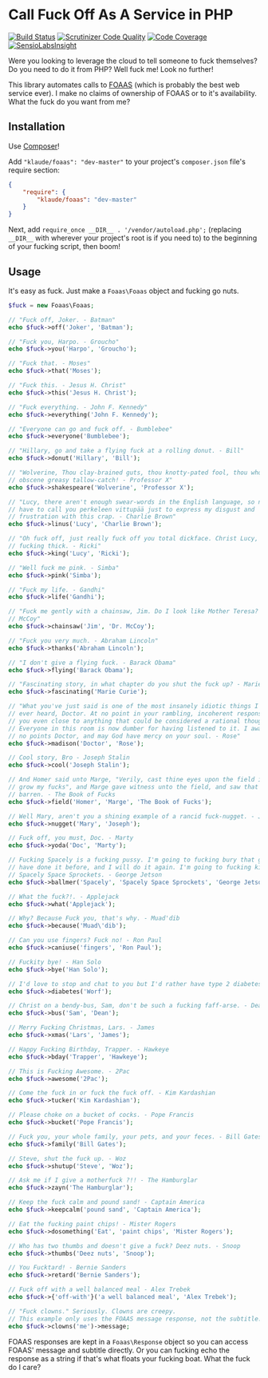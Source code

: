 Call Fuck Off As A Service in PHP
=================================

[![Build Status](https://travis-ci.org/klaude/foaas-php.png)](https://travis-ci.org/klaude/foaas-php)
[![Scrutinizer Code Quality](https://scrutinizer-ci.com/g/klaude/foaas-php/badges/quality-score.png?b=master)](https://scrutinizer-ci.com/g/klaude/foaas-php/?branch=master)
[![Code Coverage](https://scrutinizer-ci.com/g/klaude/foaas-php/badges/coverage.png?b=master)](https://scrutinizer-ci.com/g/klaude/foaas-php/?branch=master)
[![SensioLabsInsight](https://insight.sensiolabs.com/projects/63ce3ca8-730c-473a-8f73-dec32a7b7602/mini.png)](https://insight.sensiolabs.com/projects/63ce3ca8-730c-473a-8f73-dec32a7b7602)

Were you looking to leverage the cloud to tell someone to fuck themselves? Do you need to do it from PHP? Well fuck me! Look no further!

This library automates calls to [FOAAS](https://foaas.herokuapp.com/) (which is probably the best web service ever). I make no claims of ownership of FOAAS or to it's availability. What the fuck do you want from me?

Installation
------------
Use [Composer](http://getcomposer.org/)!

Add `"klaude/foaas": "dev-master"` to your project's `composer.json` file's require section:

```json
{
    "require": {
        "klaude/foaas": "dev-master"
    }
}
```

Next, add `require_once __DIR__ . '/vendor/autoload.php';` (replacing `__DIR__` with wherever your project's root is if you need to) to the beginning of your fucking script, then boom!

Usage
-----
It's easy as fuck. Just make a `Foaas\Foaas` object and fucking go nuts.

```php
$fuck = new Foaas\Foaas;

// "Fuck off, Joker. - Batman"
echo $fuck->off('Joker', 'Batman');

// "Fuck you, Harpo. - Groucho"
echo $fuck->you('Harpo', 'Groucho');

// "Fuck that. - Moses"
echo $fuck->that('Moses');

// "Fuck this. - Jesus H. Christ"
echo $fuck->this('Jesus H. Christ');

// "Fuck everything. - John F. Kennedy"
echo $fuck->everything('John F. Kennedy');

// "Everyone can go and fuck off. - Bumblebee"
echo $fuck->everyone('Bumblebee');

// "Hillary, go and take a flying fuck at a rolling donut. - Bill"
echo $fuck->donut('Hillary', 'Bill');

// "Wolverine, Thou clay-brained guts, thou knotty-pated fool, thou whoreson
// obscene greasy tallow-catch! - Professor X"
echo $fuck->shakespeare('Wolverine', 'Professor X');

// "Lucy, there aren't enough swear-words in the English language, so now I'll
// have to call you perkeleen vittupää just to express my disgust and
// frustration with this crap. - Charlie Brown"
echo $fuck->linus('Lucy', 'Charlie Brown');

// "Oh fuck off, just really fuck off you total dickface. Christ Lucy, you are
// fucking thick. - Ricki"
echo $fuck->king('Lucy', 'Ricki');

// "Well fuck me pink. - Simba"
echo $fuck->pink('Simba');

// "Fuck my life. - Gandhi"
echo $fuck->life('Gandhi');

// "Fuck me gently with a chainsaw, Jim. Do I look like Mother Teresa? - Dr.
// McCoy"
echo $fuck->chainsaw('Jim', 'Dr. McCoy');

// "Fuck you very much. - Abraham Lincoln"
echo $fuck->thanks('Abraham Lincoln');

// "I don't give a flying fuck. - Barack Obama"
echo $fuck->flying('Barack Obama');

// "Fascinating story, in what chapter do you shut the fuck up? - Marie Curie"
echo $fuck->fascinating('Marie Curie');

// "What you've just said is one of the most insanely idiotic things I have
// ever heard, Doctor. At no point in your rambling, incoherent response were
// you even close to anything that could be considered a rational thought.
// Everyone in this room is now dumber for having listened to it. I award you
// no points Doctor, and may God have mercy on your soul. - Rose"
echo $fuck->madison('Doctor', 'Rose');

// Cool story, Bro - Joseph Stalin
echo $fuck->cool('Joseph Stalin');

// And Homer said unto Marge, "Verily, cast thine eyes upon the field in which I
// grow my fucks", and Marge gave witness unto the field, and saw that it was
// barren. - The Book of Fucks
echo $fuck->field('Homer', 'Marge', 'The Book of Fucks');

// Well Mary, aren't you a shining example of a rancid fuck-nugget. - Joseph
echo $fuck->nugget('Mary', 'Joseph');

// Fuck off, you must, Doc. - Marty
echo $fuck->yoda('Doc', 'Marty');

// Fucking Spacely is a fucking pussy. I'm going to fucking bury that guy, I
// have done it before, and I will do it again. I'm going to fucking kill
// Spacely Space Sprockets. - George Jetson
echo $fuck->ballmer('Spacely', 'Spacely Space Sprockets', 'George Jetson');

// What the fuck?!. - Applejack
echo $fuck->what('Applejack');

// Why? Because Fuck you, that's why. - Muad'dib
echo $fuck->because('Muad\'dib');

// Can you use fingers? Fuck no! - Ron Paul
echo $fuck->caniuse('fingers', 'Ron Paul');

// Fuckity bye! - Han Solo
echo $fuck->bye('Han Solo');

// I'd love to stop and chat to you but I'd rather have type 2 diabetes. - Worf
echo $fuck->diabetes('Worf');

// Christ on a bendy-bus, Sam, don't be such a fucking faff-arse. - Dean
echo $fuck->bus('Sam', 'Dean');

// Merry Fucking Christmas, Lars. - James
echo $fuck->xmas('Lars', 'James');

// Happy Fucking Birthday, Trapper. - Hawkeye
echo $fuck->bday('Trapper', 'Hawkeye');

// This is Fucking Awesome. - 2Pac
echo $fuck->awesome('2Pac');

// Come the fuck in or fuck the fuck off. - Kim Kardashian
echo $fuck->tucker('Kim Kardashian');

// Please choke on a bucket of cocks. - Pope Francis
echo $fuck->bucket('Pope Francis');

// Fuck you, your whole family, your pets, and your feces. - Bill Gates
echo $fuck->family('Bill Gates');

// Steve, shut the fuck up. - Woz
echo $fuck->shutup('Steve', 'Woz');

// Ask me if I give a motherfuck ?!! - The Hamburglar
echo $fuck->zayn('The Hamburglar');

// Keep the fuck calm and pound sand! - Captain America
echo $fuck->keepcalm('pound sand', 'Captain America');

// Eat the fucking paint chips! - Mister Rogers
echo $fuck->dosomething('Eat', 'paint chips', 'Mister Rogers');

// Who has two thumbs and doesn't give a fuck? Deez nuts. - Snoop
echo $fuck->thumbs('Deez nuts', 'Snoop');

// You Fucktard! - Bernie Sanders
echo $fuck->retard('Bernie Sanders');

// Fuck off with a well balanced meal - Alex Trebek
echo $fuck->{'off-with'}('a well balanced meal', 'Alex Trebek');

// "Fuck clowns." Seriously. Clowns are creepy.
// This example only uses the FOAAS message response, not the subtitle.
echo $fuck->clowns('me')->message;
```

FOAAS responses are kept in a `Foaas\Response` object so you can access FOAAS' message and subtitle directly. Or you can fucking echo the response as a string if that's what floats your fucking boat. What the fuck do I care?
